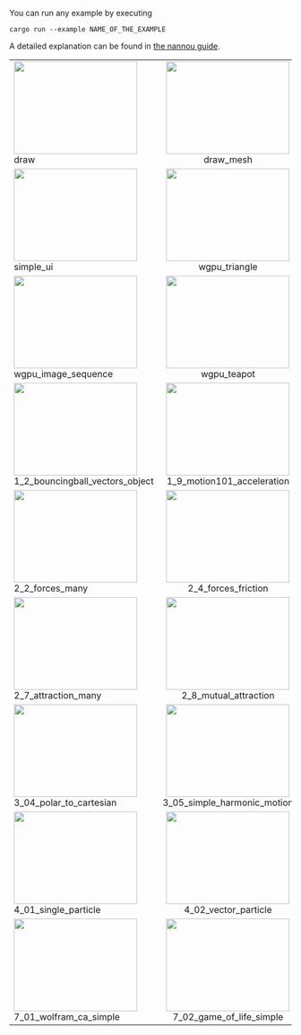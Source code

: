 You can run any example by executing
```
cargo run --example NAME_OF_THE_EXAMPLE
```
A detailed explanation can be found in [the nannou guide](https://www.guide.nannou.cc/getting_started/running_examples.html).

|     |     |     |
| --- |:---:|:---:|
| [<img src="https://i.imgur.com/GP6zlSR.gif" width="220" Height="165">](https://github.com/nannou-org/nannou/blob/master/examples/draw/draw.rs) draw| [<img src="https://i.imgur.com/ly3Uk3g.gif" width="220" Height="165">](https://github.com/nannou-org/nannou/blob/master/examples/draw/draw_mesh.rs) draw_mesh | [<img src="https://i.imgur.com/lm4RI4N.gif" width="220" Height="165">](https://github.com/nannou-org/nannou/blob/master/examples/draw/draw_polyline.rs) draw_polyline | [<img src="https://i.imgur.com/kPn91tW.gif" width="220" Height="165">](https://github.com/nannou-org/nannou/blob/master/examples/draw/draw_polygon.rs) draw_polygon
| [<img src="https://i.imgur.com/gaiWHZX.gif" width="220" Height="165">](https://github.com/nannou-org/nannou/blob/master/examples/simple_ui.rs) simple_ui| [<img src="https://imgur.com/GU0cr1w.gif" width="220" Height="165">](https://github.com/manugildev/nannou/blob/master/examples/wgpu/wgpu_triangle/wgpu_triangle.rs) wgpu_triangle| [<img src="https://imgur.com/7MdNC7L.gif" width="220" Height="165">](https://github.com/nannou-org/nannou/blob/master/examples/wgpu/wgpu_image/wgpu_image.rs) wgpu_images| [<img src="https://imgur.com/VNaJQPT.gif" width="220" Height="165">](https://github.com/manugildev/nannou/blob/master/examples/wgpu/wgpu_compute_shader/wgpu_compute_shader.rs) wgpu_compute_shader
| [<img src="https://imgur.com/vUt1aFb.gif" width="220" Height="165">](https://github.com/manugildev/nannou/blob/master/examples/wgpu/wgpu_image_sequence/wgpu_image_sequence.rs) wgpu_image_sequence| [<img src="https://imgur.com/NFw36vk.gif" width="220" Height="165">](https://github.com/manugildev/nannou/blob/master/examples/wgpu/wgpu_teapot/wgpu_teapot.rs) wgpu_teapot | [<img src="https://i.imgur.com/4TtL8kP.gif" width="220" Height="165">](https://github.com/nannou-org/nannou/blob/master/examples/generative_design/color/p_1_0_01.rs) p_1_0_01 |[<img src="https://imgur.com/fnzIylM.gif" width="220" Height="165">](https://github.com/nannou-org/nannou/blob/master/examples/generative_design/color/p_1_2_3_02.rs) p_1_2_3_02
[<img src="https://imgur.com/pByxWWP.gif" width="220" Height="165">](https://github.com/nannou-org/nannou/blob/master/examples/nature_of_code/chp_01_vectors/1_2_bouncingball_vectors_object.rs) 1_2_bouncingball_vectors_object | [<img src="https://imgur.com/Gvari1e.gif" width="220" Height="165">](https://github.com/nannou-org/nannou/blob/master/examples/nature_of_code/chp_01_vectors/1_9_motion101_acceleration.rs) 1_9_motion101_acceleration | [<img src="https://imgur.com/DLxXfNp.gif" width="220" Height="165">](https://github.com/nannou-org/nannou/blob/master/examples/nature_of_code/chp_01_vectors/1_11_motion101_acceleration_array.rs) 1_11_motion101_acceleration_array | [<img src="https://imgur.com/HKNvhbv.gif" width="220" Height="165">](https://github.com/nannou-org/nannou/blob/master/examples/nature_of_code/chp_02_forces/2_1_forces.rs) 2_1_forces
| [<img src="https://imgur.com/IBfwRgm.gif" width="220" Height="165">](https://github.com/nannou-org/nannou/blob/master/examples/nature_of_code/chp_02_forces/2_2_forces_many.rs) 2_2_forces_many | [<img src="https://imgur.com/MtJYrZC.gif" width="220" Height="165">](https://github.com/nannou-org/nannou/blob/master/examples/nature_of_code/chp_02_forces/2_4_forces_friction.rs) 2_4_forces_friction | [<img src="https://imgur.com/qcvsgdO.gif" width="220" Height="165">](https://github.com/nannou-org/nannou/blob/master/examples/nature_of_code/chp_02_forces/2_5_fluid_resistance.rs) 2_5_fluid_resistance | [<img src="https://imgur.com/pfdEq7F.gif" width="220" Height="165">](https://github.com/nannou-org/nannou/blob/master/examples/nature_of_code/chp_02_forces/2_6_attraction.rs) 2_6_attraction
| [<img src="https://imgur.com/MIsYEOQ.gif" width="220" Height="165">](https://github.com/nannou-org/nannou/blob/master/examples/nature_of_code/chp_02_forces/2_7_attraction_many.rs) 2_7_attraction_many | [<img src="https://imgur.com/EQzoWuo.gif" width="220" Height="165">](https://github.com/nannou-org/nannou/blob/master/examples/nature_of_code/chp_02_forces/2_8_mutual_attraction.rs) 2_8_mutual_attraction | [<img src="https://imgur.com/DPtlAbL.gif" width="220" Height="165">](https://github.com/nannou-org/nannou/blob/master/examples/nature_of_code/chp_02_forces/2_10_exercise_attract_repel.rs) 2_10_exercise_attract_repel | [<img src="https://imgur.com/il1FVb8.gif" width="220" Height="165">](https://github.com/nannou-org/nannou/blob/master/examples/nature_of_code/chp_02_forces/2_forces_many_mutual_boundaries.rs) 2_forces_many_mutual_boundaries
| [<img src="https://imgur.com/j2a4vTh.gif" width="220" Height="165">](https://github.com/nannou-org/nannou/blob/master/examples/nature_of_code/chp_03_oscillation/3_04_polar_to_cartesian.rs) 3_04_polar_to_cartesian | [<img src="https://imgur.com/TfPYqoH.gif" width="220" Height="165">](https://github.com/nannou-org/nannou/blob/master/examples/nature_of_code/chp_03_oscillation/3_05_simple_harmonic_motion.rs) 3_05_simple_harmonic_motion | [<img src="https://imgur.com/xFLYD4h.gif" width="220" Height="165">](https://github.com/nannou-org/nannou/blob/master/examples/nature_of_code/chp_03_oscillation/3_07_oscillating_objects.rs) 3_07_oscillating_objects | [<img src="https://imgur.com/og6AWYz.gif" width="220" Height="165">](https://github.com/nannou-org/nannou/blob/master/examples/nature_of_code/chp_03_oscillation/3_09_wave_b.rs) 3_09_wave_b
| [<img src="https://imgur.com/pVaq983.gif" width="220" Height="165">](https://github.com/nannou-org/nannou/blob/master/examples/nature_of_code/chp_04_systems/4_01_single_particle.rs) 4_01_single_particle | [<img src="https://imgur.com/CHGw0sa.gif" width="220" Height="165">](https://github.com/nannou-org/nannou/blob/master/examples/nature_of_code/chp_04_systems/4_02_vector_particle.rs) 4_02_vector_particle | [<img src="https://imgur.com/vB6bv2G.gif" width="220" Height="165">](https://github.com/nannou-org/nannou/blob/master/examples/nature_of_code/chp_04_systems/4_03_particle_system_type.rs) 4_03_particle_system_type | [<img src="https://imgur.com/GK73viZ.gif" width="220" Height="165">](https://github.com/nannou-org/nannou/blob/master/examples/nature_of_code/chp_07_cellular_automata/7_01_wolfram_ca_figures.rs) 7_01_wolfram_ca_figures
| [<img src="https://imgur.com/6UB2TQh.gif" width="220" Height="165">](https://github.com/nannou-org/nannou/blob/master/examples/nature_of_code/chp_07_cellular_automata/7_01_wolfram_ca_simple.rs) 7_01_wolfram_ca_simple | [<img src="https://imgur.com/wRAUf1U.gif" width="220" Height="165">](https://github.com/nannou-org/nannou/blob/master/examples/nature_of_code/chp_07_cellular_automata/7_02_game_of_life_simple.rs) 7_02_game_of_life_simple | [<img src="https://imgur.com/bGwrhaC.gif" width="220" Height="165">](https://github.com/nannou-org/nannou/blob/master/examples/nature_of_code/chp_07_cellular_automata/7_03_game_of_life_oop.rs) 7_03_game_of_life_oop | |
